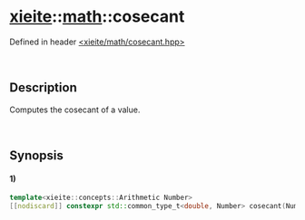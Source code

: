 # [xieite](../../xieite.md)\:\:[math](../../math.md)\:\:cosecant
Defined in header [<xieite/math/cosecant.hpp>](../../../include/xieite/math/cosecant.hpp)

&nbsp;

## Description
Computes the cosecant of a value.

&nbsp;

## Synopsis
#### 1)
```cpp
template<xieite::concepts::Arithmetic Number>
[[nodiscard]] constexpr std::common_type_t<double, Number> cosecant(Number value) noexcept;
```

